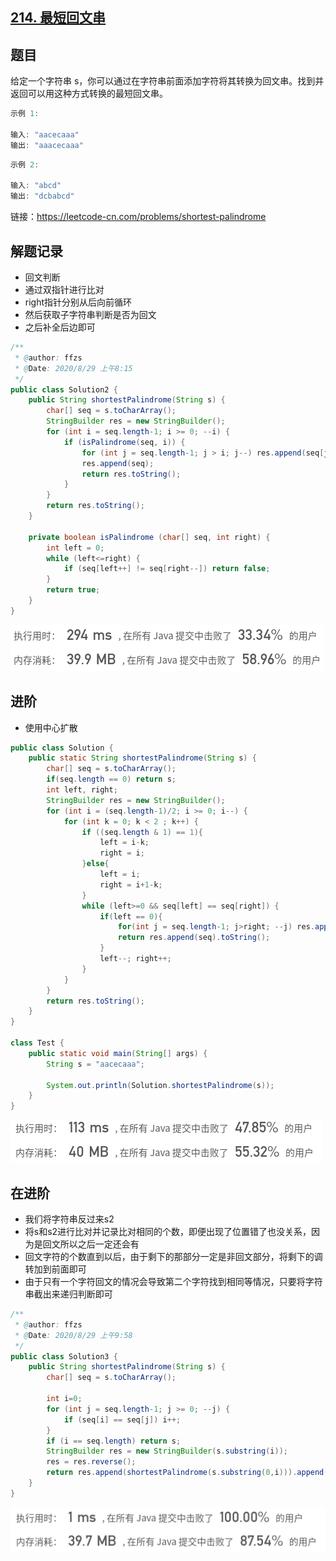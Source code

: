 ## [214. 最短回文串](https://leetcode-cn.com/problems/shortest-palindrome/)

## 题目

给定一个字符串 s，你可以通过在字符串前面添加字符将其转换为回文串。找到并返回可以用这种方式转换的最短回文串。

```java
示例 1:

输入: "aacecaaa"
输出: "aaacecaaa"
```

```java
示例 2:

输入: "abcd"
输出: "dcbabcd"
```


链接：https://leetcode-cn.com/problems/shortest-palindrome

## 解题记录

+ 回文判断
+ 通过双指针进行比对
+ right指针分别从后向前循环
+ 然后获取子字符串判断是否为回文
+ 之后补全后边即可

```java
/**
 * @author: ffzs
 * @Date: 2020/8/29 上午8:15
 */
public class Solution2 {
    public String shortestPalindrome(String s) {
        char[] seq = s.toCharArray();
        StringBuilder res = new StringBuilder();
        for (int i = seq.length-1; i >= 0; --i) {
            if (isPalindrome(seq, i)) {
                for (int j = seq.length-1; j > i; j--) res.append(seq[j]);
                res.append(seq);
                return res.toString();
            }
        }
        return res.toString();
    }

    private boolean isPalindrome (char[] seq, int right) {
        int left = 0;
        while (left<=right) {
            if (seq[left++] != seq[right--]) return false;
        }
        return true;
    }
}
```

![image-20200829094146133](README.assets/image-20200829094146133.png)

## 进阶

+ 使用中心扩散

```java
public class Solution {
    public static String shortestPalindrome(String s) {
        char[] seq = s.toCharArray();
        if(seq.length == 0) return s;
        int left, right;
        StringBuilder res = new StringBuilder();
        for (int i = (seq.length-1)/2; i >= 0; i--) {
            for (int k = 0; k < 2 ; k++) {
                if ((seq.length & 1) == 1){
                    left = i-k;
                    right = i;
                }else{
                    left = i;
                    right = i+1-k;
                }
                while (left>=0 && seq[left] == seq[right]) {
                    if(left == 0){
                        for(int j = seq.length-1; j>right; --j) res.append(seq[j]);
                        return res.append(seq).toString();
                    }
                    left--; right++;
                }
            }
        }
        return res.toString();
    }
}

class Test {
    public static void main(String[] args) {
        String s = "aacecaaa";

        System.out.println(Solution.shortestPalindrome(s));
    }
}
```

![image-20200829094204494](README.assets/image-20200829094204494.png)

## 在进阶

+ 我们将字符串反过来s2
+ 将s和s2进行比对并记录比对相同的个数，即便出现了位置错了也没关系，因为是回文所以之后一定还会有
+ 回文字符的个数直到以后，由于剩下的那部分一定是非回文部分，将剩下的调转加到前面即可
+ 由于只有一个字符回文的情况会导致第二个字符找到相同等情况，只要将字符串截出来递归判断即可

```java
/**
 * @author: ffzs
 * @Date: 2020/8/29 上午9:58
 */
public class Solution3 {
    public String shortestPalindrome(String s) {
        char[] seq = s.toCharArray();

        int i=0;
        for (int j = seq.length-1; j >= 0; --j) {
            if (seq[i] == seq[j]) i++;
        }
        if (i == seq.length) return s;
        StringBuilder res = new StringBuilder(s.substring(i));
        res = res.reverse();
        return res.append(shortestPalindrome(s.substring(0,i))).append(s.substring(i)).toString();
    }
}
```

![image-20200829101339574](README.assets/image-20200829101339574.png)